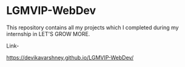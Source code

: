 # LGMVIP-WebDev
This repository contains all my projects which I completed during my internship in LET'S GROW MORE.

Link-

https://devikavarshney.github.io/LGMVIP-WebDev/
